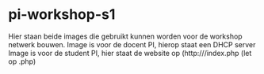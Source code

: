# pi-workshop-s1

Hier staan beide images die gebruikt kunnen worden voor de workshop netwerk bouwen.
Image    is voor de docent PI, hierop staat een DHCP server
Image    is voor de student PI, hier staat de website op (http://<ip adres>/index.php (let op .php)
